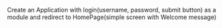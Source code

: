 
Create an Application with login(username, password, submit button) as a module and redirect to HomePage(simple screen with Welcome message)
